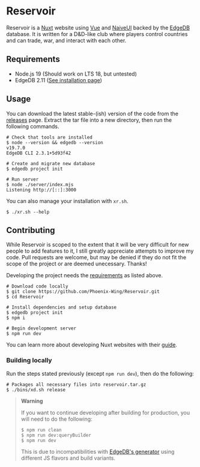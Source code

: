 # Reservoir

Reservoir is a [Nuxt](https://nuxt.com) website using [Vue](https://vuejs.org) and [NaiveUI](https://www.naiveui.com/en-US/os-theme) backed by the [EdgeDB](https://www.edgedb.com) database. It is written for a D&D-like club where players control countries and can trade, war, and interact with each other.

## Requirements

- Node.js 19 (Should work on LTS 18, but untested)
- EdgeDB 2.11 ([See installation page](https://www.edgedb.com/install))

## Usage

You can download the latest stable-(ish) version of the code from the [releases](https://github.com/Phoenix-Wing/Reservoir/releases) page. Extract the tar file into a new directory, then run the following commands.

```shell
# Check that tools are installed
$ node --version && edgedb --version
v19.7.0
EdgeDB CLI 2.3.1+5d93f42

# Create and migrate new database
$ edgedb project init

# Run server
$ node ./server/index.mjs
Listening http://[::]:3000
```

You can also manage your installation with `xr.sh`.

```shell
$ ./xr.sh --help
```

## Contributing

While Reservoir is scoped to the extent that it will be very difficult for new people to add features to it, I still greatly appreciate attempts to improve my code. Pull requests are welcome, but may be denied if they do not fit the scope of the project or are deemed unecessary. Thanks!

Developing the project needs the [requirements](#requirements) as listed above.

```shell
# Download code locally
$ git clone https://github.com/Phoenix-Wing/Reservoir.git
$ cd Reservoir

# Install dependencies and setup database
$ edgedb project init
$ npm i

# Begin development server
$ npm run dev
```

You can learn more about developing Nuxt websites with their [guide](https://nuxt.com/docs/getting-started/introduction).

### Building locally

Run the steps stated previously (except `npm run dev`), then do the following:

```shell
# Packages all necessary files into reservoir.tar.gz
$ ./bins/xd.sh release
```

> **Warning**
>
> If you want to continue developing after building for production, you will need to do the following:
>
> ```shell
> $ npm run clean
> $ npm run dev:queryBuilder
> $ npm run dev
> ```
>
> This is due to incompatibilities with [EdgeDB's generator](https://www.edgedb.com/docs/clients/js/generation) using different JS flavors and build variants.

